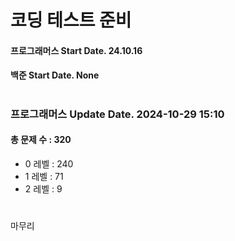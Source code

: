 # 코딩 테스트 준비

#### 프로그래머스 Start Date. 24.10.16
#### 백준 Start Date. None

# 
### 프로그래머스 Update Date. 2024-10-29 15:10
#### 총 문제 수 : 320
- 0 레벨 : 240
- 1 레벨 : 71
- 2 레벨 : 9

# 
마무리

# 
